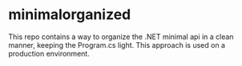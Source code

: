 # minimalorganized
This repo contains a way to organize the .NET minimal api in a clean manner, keeping the Program.cs light. This approach is used on a production environment.
